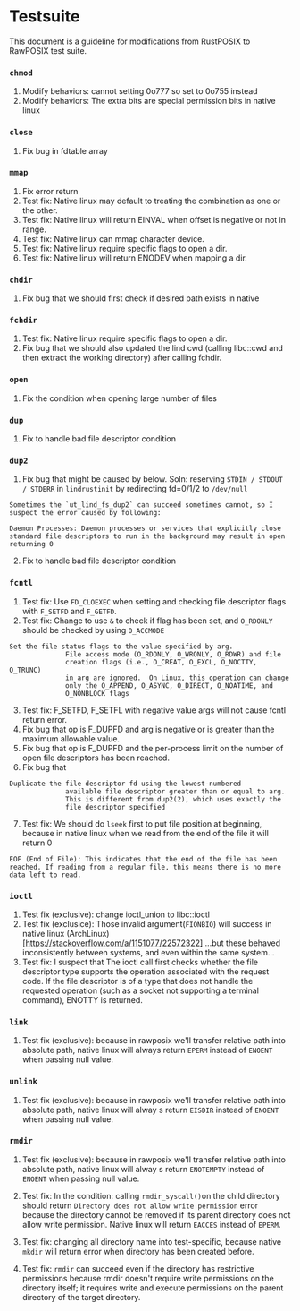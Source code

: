 # Testsuite

This document is a guideline for modifications from RustPOSIX to RawPOSIX test suite.

### `chmod`

1. Modify behaviors: cannot setting 0o777 so set to 0o755 instead
2. Modify behaviors: The extra bits are special permission bits in native linux

### `close` 

1. Fix bug in fdtable array

### `mmap` 

1. Fix error return 
2. Test fix: Native linux may default to treating the combination as one or the other. 
3. Test fix: Native linux will return EINVAL when offset is negative or not in range. 
4. Test fix: Native linux can mmap character device. 
5. Test fix: Native linux require specific flags to open a dir. 
6. Test fix: Native linux will return ENODEV when mapping a dir.

### `chdir` 

1. Fix bug that we should first check if desired path exists in native

### `fchdir` 

1. Test fix: Native linux require specific flags to open a dir. 
2. Fix bug that we should also updated the lind cwd (calling libc::cwd and then extract the working directory) after calling fchdir.

### `open` 

1. Fix the condition when opening large number of files

### `dup` 

1. Fix to handle bad file descriptor condition


### `dup2`

1. Fix bug that might be caused by below. Soln: reserving `STDIN / STDOUT / STDERR` in `lindrustinit` by redirecting fd=0/1/2 to `/dev/null`

```
Sometimes the `ut_lind_fs_dup2` can succeed sometimes cannot, so I suspect the error caused by following:

Daemon Processes: Daemon processes or services that explicitly close standard file descriptors to run in the background may result in open returning 0
```

2. Fix to handle bad file descriptor condition

### `fcntl`

1. Test fix: Use `FD_CLOEXEC` when setting and checking file descriptor flags with `F_SETFD` and `F_GETFD`.
2. Test fix: Change to use `&` to check if flag has been set, and `O_RDONLY` should be checked by using `O_ACCMODE` 

```
Set the file status flags to the value specified by arg.
              File access mode (O_RDONLY, O_WRONLY, O_RDWR) and file
              creation flags (i.e., O_CREAT, O_EXCL, O_NOCTTY, O_TRUNC)
              in arg are ignored.  On Linux, this operation can change
              only the O_APPEND, O_ASYNC, O_DIRECT, O_NOATIME, and
              O_NONBLOCK flags
```

3. Test fix: F_SETFD, F_SETFL with negative value args will not cause fcntl return error.
4. Fix bug that op is F_DUPFD and arg is negative or is greater than the maximum allowable value.
5. Fix bug that op is F_DUPFD and the per-process limit on the number of open file descriptors has been reached.
6. Fix bug that

```
Duplicate the file descriptor fd using the lowest-numbered
              available file descriptor greater than or equal to arg.
              This is different from dup2(2), which uses exactly the
              file descriptor specified
```

7. Test fix: We should do `lseek` first to put file position at beginning, because in native linux when we read from the end of the file it will return 0

```
EOF (End of File): This indicates that the end of the file has been reached. If reading from a regular file, this means there is no more data left to read.
```

### `ioctl`

1. Test fix (exclusive): change ioctl_union to libc::ioctl
2. Test fix (exclusice): Those invalid argument(`FIONBIO`) will success in native linux (ArchLinux)
            [https://stackoverflow.com/a/1151077/22572322]
            ...but these behaved inconsistently between systems, and even within the same system... 
3. Test fix: I suspect that The ioctl call first checks whether the file descriptor type supports the operation associated with the request code. If the file descriptor is of a type that does not handle the requested operation (such as a socket not supporting a terminal command), ENOTTY is returned.

### `link`

1. Test fix (exclusive): because in rawposix we'll transfer relative path into absolute path, native linux will always return `EPERM` instead of `ENOENT` when passing null value.

### `unlink`

1. Test fix (exclusive): because in rawposix we'll transfer relative path into absolute path, native linux will alway
s return `EISDIR` instead of `ENOENT` when passing null value.

### `rmdir`

1. Test fix (exclusive): because in rawposix we'll transfer relative path into absolute path, native linux will alway
s return `ENOTEMPTY` instead of `ENOENT` when passing null value.

2. Test fix: In the condition: calling `rmdir_syscall()`on the child directory should return `Directory does not allow write permission` error because the directory cannot be removed if its parent directory does not allow write permission. Native linux will return `EACCES` instead of `EPERM`.

3. Test fix: changing all directory name into test-specific, because native `mkdir` will return error when directory has been created before. 

4. Test fix: `rmdir` can succeed even if the directory has restrictive permissions because rmdir doesn't require write permissions on the directory itself; it requires write and execute permissions on the parent directory of the target directory.

